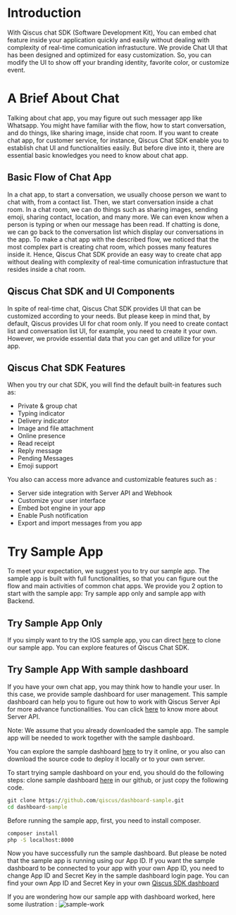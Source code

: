 # Introduction

With Qiscus chat SDK (Software Development Kit), You can embed chat feature inside your application quickly and easily without dealing with complexity of real-time comunication infrastucture. We provide Chat UI that has been designed and optimized for easy customization. So, you can modify the UI to show off your branding identity, favorite color, or customize event.

# A Brief About Chat

Talking about chat app, you may figure out such messager app like Whatsapp. You might have familiar with the flow, how to start conversation, and do things, like sharing image, inside chat room.  If you want to create chat app, for customer service, for instance, Qiscus Chat SDK enable you to establish chat UI and  functionalities easily. But before dive into it, there are essential basic knowledges you need to know about chat app.

## Basic Flow of Chat App

In a chat app, to start a conversation, we usually choose person we want to chat with, from a contact list. Then, we start conversation inside a chat room. In a chat room, we can do things such as sharing images, sending emoji, sharing contact, location, and many more. We can even know when a person is typing or when our message has been read. If chatting is done, we can go back to the conversation list which display our conversations in the app.
To make a chat app with the described flow, we noticed that the most complex part is creating chat room, which posses many features inside it. Hence, Qiscus Chat SDK provide an easy way to create chat app without dealing with  complexity of real-time comunication infrastucture that resides inside a chat room.

## Qiscus Chat SDK and UI Components

In spite of real-time chat, Qiscus Chat SDK provides UI that can be customized according to your needs. But please keep in mind that, by default, Qiscus provides UI for chat room only. If you need to create contact list and conversation list UI, for example, you need to create it your own. However, we provide essential data that you can get and utilize for your app.


## Qiscus Chat SDK Features

When you try our chat SDK, you will find the default built-in features such as:

* Private & group chat
* Typing indicator
* Delivery indicator 
* Image and file attachment
* Online presence 
* Read receipt 
* Reply message 
* Pending Messages
* Emoji support

You also can access more advance and customizable features such as :

* Server side integration with Server API and Webhook
* Customize your user interface 
* Embed bot engine in your app
* Enable Push notification
* Export and import messages from you app

# Try Sample App

To meet your expectation, we suggest you to try our sample app. The sample app is built with full functionalities, so that you can figure out the flow and main activities of common chat apps.  We provide you 2 option to start with the sample app: Try sample app only and sample app with Backend.

## Try Sample App Only

If you simply want to try the IOS sample app, you can direct [here](https://github.com/qiscus/qiscus-sdk-web-sample) to clone our sample app. You can explore features of Qiscus Chat SDK.

## Try Sample App With sample dashboard

If you have your own chat app, you may think how to handle your user. In this case, we provide sample dashboard for user management. This sample dashboard can help you to figure out how to work with Qiscus Server Api for more advance functionalities. You can click [here](https://www.qiscus.com/documentation/rest/list-api) to know more about Server API.


Note: We assume that you already downloaded the sample app. The sample app will be needed to work together with the sample dashboard.


You can explore the sample dashboard [here](https://dashboard-sample.herokuapp.com/) to try it online, or you also can download the source code to deploy it locally or to your own server.

To start trying sample dashboard on your end, you should do the following steps:
clone sample dashboard [here](https://github.com/qiscus/dashboard-sample) in our github, or just copy the following code.

```cmd
git clone https://github.com/qiscus/dashboard-sample.git
cd dashboard-sample
```

Before running the sample app, first, you need to install composer. 

```cmd
composer install
php -S localhost:8000
```

Now you have successfully run the sample dashboard. But please be noted that the sample app is running using our App ID. If you want the sample dashboard to be connected to your app with your own App ID, you need to change App ID and Secret Key in the sample dashboard login page. You can find your own App ID and Secret Key in your own [Qiscus SDK dashboard](https://www.qiscus.com/dashboard)

If you are wondering how our sample app with dashboard worked, here some ilustration :
![sample-work](https://raw.githubusercontent.com/qiscus/qiscus-sdk-ios/develop/screenshots/how-sample-work.png)


